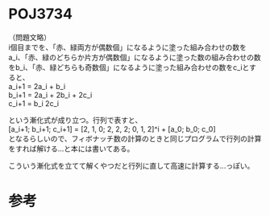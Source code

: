# POJ3734
（問題文略）  
i個目までを、「赤、緑両方が偶数個」になるように塗った組み合わせの数をa_i、「赤、緑のどちらか片方が偶数個」になるように塗った数の組み合わせの数をb_i、「赤、緑どちらも奇数個」になるように塗った組み合わせの数をc_iとすると、  
a_i+1 = 2a_i + b_i  
b_i+1 = 2a_i + 2b_i + 2c_i  
c_i+1 = b_i 2c_i  
  
という漸化式が成り立つ。行列で表すと、  
[a_i+1; b_i+1; c_i+1] = [2, 1, 0; 2, 2, 2; 0, 1, 2]^i + [a_0; b_0; c_0]  
となるらしいので、フィボナッチ数の計算のときと同じプログラムで行列の計算をすれば解ける...と本には書いてある。  
  
こういう漸化式を立てて解くやつだと行列に直して高速に計算する...っぽい。
# 参考
